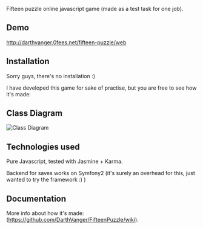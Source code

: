 Fifteen puzzle online javascript game (made as a test task for one job).

Demo
----
http://darthvanger.0fees.net/fifteen-puzzle/web

Installation
------------
Sorry guys, there's no installation :)

I have developed this game for sake of practise, but you are free to see how it's made:

Class Diagram
-------------
![Class Diagram](../../wiki/FifteenPuzzle.png)


Technologies used
-----------------
Pure Javascript, tested with Jasmine + Karma.

Backend for saves works on Symfony2 (it's surely an overhead for this, just wanted to try the framework :) )

Documentation
-------------
More info about how it's made: (https://github.com/DarthVanger/FifteenPuzzle/wiki).

